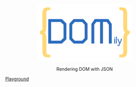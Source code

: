 <p align="center">
<img src="assets/logo.webp" width="300">
</p>


<p align="center">
Rendering DOM with JSON
</p>


[Playground](https://w-xuefeng.github.io/domily)
